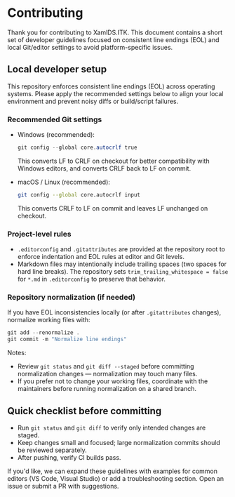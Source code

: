 # Contributing

Thank you for contributing to XamlDS.ITK. This document contains a short set of developer guidelines focused on consistent line endings (EOL) and local Git/editor settings to avoid platform-specific issues.

## Local developer setup

This repository enforces consistent line endings (EOL) across operating systems. Please apply the recommended settings below to align your local environment and prevent noisy diffs or build/script failures.

### Recommended Git settings
- Windows (recommended):
  ```powershell
  git config --global core.autocrlf true
  ```
  This converts LF to CRLF on checkout for better compatibility with Windows editors, and converts CRLF back to LF on commit.

- macOS / Linux (recommended):
  ```bash
  git config --global core.autocrlf input
  ```
  This converts CRLF to LF on commit and leaves LF unchanged on checkout.

### Project-level rules
- `.editorconfig` and `.gitattributes` are provided at the repository root to enforce indentation and EOL rules at editor and Git levels.
- Markdown files may intentionally include trailing spaces (two spaces for hard line breaks). The repository sets `trim_trailing_whitespace = false` for `*.md` in `.editorconfig` to preserve that behavior.

### Repository normalization (if needed)
If you have EOL inconsistencies locally (or after `.gitattributes` changes), normalize working files with:

```powershell
git add --renormalize .
git commit -m "Normalize line endings"
```

Notes:
- Review `git status` and `git diff --staged` before committing normalization changes — normalization may touch many files.
- If you prefer not to change your working files, coordinate with the maintainers before running normalization on a shared branch.

## Quick checklist before committing
- Run `git status` and `git diff` to verify only intended changes are staged.
- Keep changes small and focused; large normalization commits should be reviewed separately.
- After pushing, verify CI builds pass.

If you'd like, we can expand these guidelines with examples for common editors (VS Code, Visual Studio) or add a troubleshooting section. Open an issue or submit a PR with suggestions.
